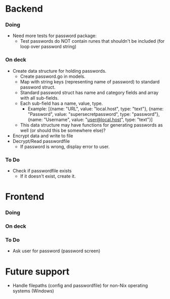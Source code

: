 # Backend

### Doing
- Need more tests for password package:
    - Test passwords do NOT contain runes that shouldn't be included (for loop over password string)

### On deck
- Create data structure for holding passwords.
    - Create password.go in models.
    - Map with string keys (representing name of password) to standard password struct.
    - Standard password struct has name and category fields and array with all sub-fields.
    - Each sub-field has a name, value, type.
        - Example: [{name: "URL", value: "local.host", type: "text"}, {name: "Password", value: "supersecretpassword", type: "password"}, {name: "Username", value: "user@local.host", type: "text"}]
    - This data structure may have functions for generating passwords as well (or should this be somewhere else)?
- Encrypt data and write to file
- Decrypt/Read passwordfile
    - If password is wrong, display error to user.

### To Do
- Check if passwordfile exists
    - If it doesn't exist, create it.

# Frontend

### Doing

### On deck

### To Do
- Ask user for password (password screen)

# Future support
- Handle filepaths (config and passwordfile) for non-Nix operating systems (Windows)